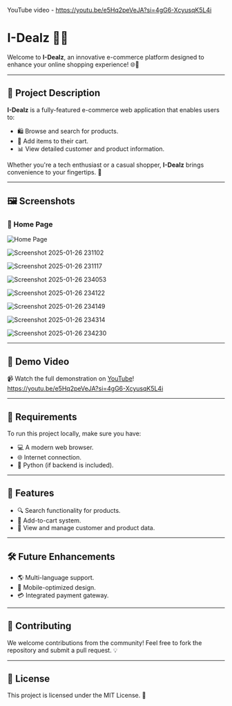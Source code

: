 YouTube video  -  https://youtu.be/e5Hq2peVeJA?si=4gG6-XcyusqK5L4i


# I-Dealz 🛒✨

Welcome to **I-Dealz**, an innovative e-commerce platform designed to enhance your online shopping experience! 🌐💼

---

## 🌟 Project Description
**I-Dealz** is a fully-featured e-commerce web application that enables users to:
- 🛍️ Browse and search for products.
- 🛒 Add items to their cart.
- 📊 View detailed customer and product information.

Whether you're a tech enthusiast or a casual shopper, **I-Dealz** brings convenience to your fingertips. 🤝

---

## 🖼️ Screenshots
### 📌 Home Page
![Home Page](./screenshots/home_page.png)

![Screenshot 2025-01-26 231102](https://github.com/user-attachments/assets/33d59929-10db-4144-92ba-96257f9101e2)

![Screenshot 2025-01-26 231117](https://github.com/user-attachments/assets/fe5dab5e-c4ee-4288-8a04-17b20004702a)

![Screenshot 2025-01-26 234053](https://github.com/user-attachments/assets/2e9d2bd6-8cf0-49fd-8f75-03fae19bdbe0)

![Screenshot 2025-01-26 234122](https://github.com/user-attachments/assets/a42fbd75-0caa-4af8-98a6-0c93dfa8add4)

![Screenshot 2025-01-26 234149](https://github.com/user-attachments/assets/0de3cd4e-39b4-4d66-abbc-039a45581010)

![Screenshot 2025-01-26 234314](https://github.com/user-attachments/assets/1e85dba0-9a11-47db-aa8e-f828a75da66d)

![Screenshot 2025-01-26 234230](https://github.com/user-attachments/assets/c4ee8bf8-395d-4afa-b8cc-95d8f8e6d9a8)




---

## 🎥 Demo Video
📹 Watch the full demonstration on [YouTube](#)!
https://youtu.be/e5Hq2peVeJA?si=4gG6-XcyusqK5L4i

---

## 🔧 Requirements
To run this project locally, make sure you have:
- 💻 A modern web browser.
- 🌐 Internet connection.
- 🐍 Python (if backend is included).

---

## 🚀 Features
- 🔍 Search functionality for products.
- 🛒 Add-to-cart system.
- 📄 View and manage customer and product data.

---

## 🛠️ Future Enhancements
- 🌎 Multi-language support.
- 📱 Mobile-optimized design.
- 💳 Integrated payment gateway.

---

## 🤝 Contributing
We welcome contributions from the community! Feel free to fork the repository and submit a pull request. 💡

---

## 📄 License
This project is licensed under the MIT License. 📜

